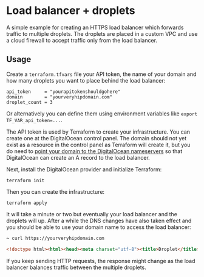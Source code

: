 # Load balancer + droplets

A simple example for creating an HTTPS load balancer which forwards traffic to multiple droplets. The droplets are placed in a custom VPC and use a cloud firewall to accept traffic only from the load balancer.

## Usage

Create a `terraform.tfvars` file your API token, the name of your domain and how many droplets you want to place behind the load balancer:

```shell
api_token     = "yourapitokenshouldgohere"
domain        = "yourveryhipdomain.com"
droplet_count = 3
```

Or alternatively you can define them using environment variables like `export TF_VAR_api_token=...`.

The API token is used by Terraform to create your infrastructure. You can create one at the DigitalOcean control panel. The domain should not yet exist as a resource in the control panel as Terraform will create it, but you do need to [point your domain to the DigitalOcean nameservers](https://docs.digitalocean.com/tutorials/dns-registrars/) so that DigitalOcean can create an A record to the load balancer.

Next, install the DigitalOcean provider and initialize Terraform:

```
terraform init
```

Then you can create the infrastructure:

```
terraform apply
```

It will take a minute or two but eventually your load balancer and the droplets will up. After a while the DNS changes have also taken effect and you should be able to use your domain name to access the load balancer:

```html
~ curl https://yourveryhipdomain.com

<!doctype html><html><head><meta charset="utf-8"><title>Droplet</title></head><body><h1>Hello droplet 12345678!</h1></body></html>
```

If you keep sending HTTP requests, the response might change as the load balancer balances traffic between the multiple droplets.